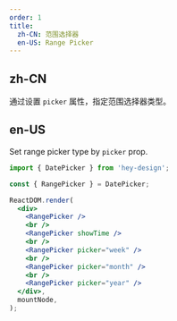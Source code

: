 ```yaml
---
order: 1
title:
  zh-CN: 范围选择器
  en-US: Range Picker
---
```


## zh-CN

通过设置 `picker` 属性，指定范围选择器类型。

## en-US

Set range picker type by `picker` prop.

```jsx
import { DatePicker } from 'hey-design';

const { RangePicker } = DatePicker;

ReactDOM.render(
  <div>
    <RangePicker />
    <br />
    <RangePicker showTime />
    <br />
    <RangePicker picker="week" />
    <br />
    <RangePicker picker="month" />
    <br />
    <RangePicker picker="year" />
  </div>,
  mountNode,
);
```
